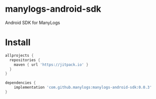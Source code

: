 # manylogs-android-sdk

Android SDK for ManyLogs


# Install

```gradle
allprojects {
  repositories {
    maven { url 'https://jitpack.io' }
  }
}
  
dependencies {
    implementation 'com.github.manylogs:manylogs-android-sdk:0.0.3'
}
```
